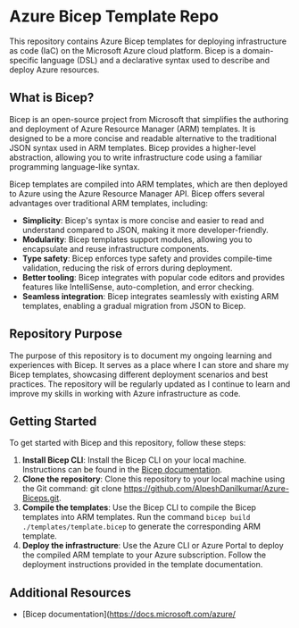 # Azure Bicep Template Repo

This repository contains Azure Bicep templates for deploying infrastructure as code (IaC) on the Microsoft Azure cloud platform. Bicep is a domain-specific language (DSL) and a declarative syntax used to describe and deploy Azure resources.

## What is Bicep?

Bicep is an open-source project from Microsoft that simplifies the authoring and deployment of Azure Resource Manager (ARM) templates. It is designed to be a more concise and readable alternative to the traditional JSON syntax used in ARM templates. Bicep provides a higher-level abstraction, allowing you to write infrastructure code using a familiar programming language-like syntax.

Bicep templates are compiled into ARM templates, which are then deployed to Azure using the Azure Resource Manager API. Bicep offers several advantages over traditional ARM templates, including:

- **Simplicity**: Bicep's syntax is more concise and easier to read and understand compared to JSON, making it more developer-friendly.
- **Modularity**: Bicep templates support modules, allowing you to encapsulate and reuse infrastructure components.
- **Type safety**: Bicep enforces type safety and provides compile-time validation, reducing the risk of errors during deployment.
- **Better tooling**: Bicep integrates with popular code editors and provides features like IntelliSense, auto-completion, and error checking.
- **Seamless integration**: Bicep integrates seamlessly with existing ARM templates, enabling a gradual migration from JSON to Bicep.

## Repository Purpose

The purpose of this repository is to document my ongoing learning and experiences with Bicep. It serves as a place where I can store and share my Bicep templates, showcasing different deployment scenarios and best practices. The repository will be regularly updated as I continue to learn and improve my skills in working with Azure infrastructure as code.


## Getting Started

To get started with Bicep and this repository, follow these steps:

1. **Install Bicep CLI**: Install the Bicep CLI on your local machine. Instructions can be found in the [Bicep documentation](https://docs.microsoft.com/azure/azure-resource-manager/bicep/install).
2. **Clone the repository**: Clone this repository to your local machine using the Git command: git clone https://github.com/AlpeshDanilkumar/Azure-Biceps.git.
3. **Compile the templates**: Use the Bicep CLI to compile the Bicep templates into ARM templates. Run the command `bicep build ./templates/template.bicep` to generate the corresponding ARM template.
4. **Deploy the infrastructure**: Use the Azure CLI or Azure Portal to deploy the compiled ARM template to your Azure subscription. Follow the deployment instructions provided in the template documentation.

## Additional Resources

- [Bicep documentation](https://docs.microsoft.com/azure/
